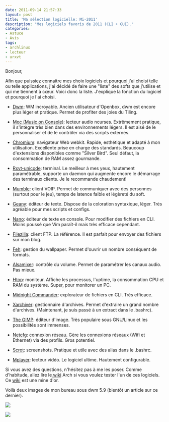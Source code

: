 ```yaml
---
date: 2011-09-14 21:57:33
layout: post
title: 'Ma sélection logicielle: Mi-2011'
description: "Mes logiciels favoris de 2011 (CLI + GUI)."
categories:
- Astuce
- Avis
tags:
- archlinux
- lecteur
- urxvt
---
```


Bonjour,

Afin que puissiez connaitre mes choix logiciels et pourquoi j'ai choisi telle ou telle applications, j'ai décidé de faire une "liste" des softs que j'utilise et qui me tiennent à cœur. Voici donc la liste. J'explique la fonction du logiciel et pourquoi je l'ai choisi.

<!-- more -->

  * [Dwm](http://dwm.suckless.org/): WM incroyable. Ancien utilisateur d'Openbox, dwm est encore plus léger et pratique. Permet de profiter des joies du Tiling.

  * [Moc (Music on Console)](http://moc.daper.net/): lecteur audio ncurses. Extrêmement pratique, il s'intègre très bien dans des environnements légers. Il est aisé de le personnaliser et de le contrôler via des scripts externes.

  * [Chromium](http://www.chromium.org/Home): navigateur Web webkit. Rapide, esthétique et adapté à mon utilisation. Excellente prise en charge des standards. Beaucoup d'extensions disponibles comme "Silver Bird". Seul défaut, la consommation de RAM assez gourmande.

  * [Rxvt-unicode](http://software.schmorp.de/pkg/rxvt-unicode.html): terminal. Le meilleur à mes yeux, hautement paramétrable, supporte un daemon qui augmente encore le démarrage des terminaux clients. Je le recommande chaudement!

  * [Mumble](http://mumble.sourceforge.net/): client VOIP. Permet de communiquer avec des personnes (surtout pour le jeu), temps de latence faible et légèreté du soft.

  * [Geany](http://www.geany.org/): éditeur de texte. Dispose de la coloration syntaxique, léger. Très agréable pour mes scripts et configs.

  * [Nano](http://www.nano-editor.org/overview.php): éditeur de texte en console. Pour modifier des fichiers en CLI. Moins poussé que Vim paraît-il mais très efficace cependant.

  * [Filezilla](http://www.filezilla.fr/): client FTP. La référence. Il est parfait pour envoyer des fichiers sur mon blog.

  * [Feh](http://linuxbrit.co.uk/software/feh/): gestion du wallpaper. Permet d'ouvrir un nombre conséquent de formats.

  * [Alsamixer](http://www.delafond.org/traducmanfr/man/man1/alsamixer.1.html): contrôle du volume. Permet de paramétrer les canaux audio. Pas mieux.

  * [Htop](http://htop.sourceforge.net/): moniteur. Affiche les processus, l'uptime, la consommation CPU et RAM du système. Super, pour monitorer un PC.

  * [Midnight Commander](https://www.midnight-commander.org/): explorateur de fichiers en CLI. Très efficace.

  * [Xarchiver](http://xarchiver.sourceforge.net/): gestionnaire d'archives. Permet d'extraire un grand nombre d'archives. (Maintenant, je suis passé à un extract dans le .bashrc).

  * [The GIMP](http://www.gimp.org/): éditeur d'image. Très populaire sous GNU/Linux et les possibilités sont immenses.

  * [Netcfg](http://netcfg.sourceforge.net/): connexion réseau. Gère les connexions réseaux (Wifi et Ethernet) via des profils. Gros potentiel.

  * [Scrot](http://linuxbrit.co.uk/software/): screenshots. Pratique et utile avec des alias dans le .bashrc.

  * [Mplayer](http://www.mplayerhq.hu/design7/news.html): lecteur vidéo. Le logiciel ultime. Hautement configurable.

Si vous avez des questions, n'hésitez pas à me les poser. Comme d'habitude, allez lire le[ wiki](https://wiki.archlinux.org/index.php/Main_Page) Arch si vous voulez tester l'un de ces logiciels. Ce [wiki](https://wiki.archlinux.org/index.php/Main_Page) est une mine d'or.

Voilà deux images de mon bureau sous dwm 5.9 (bientôt un article sur ce dernier).

[<img class="imgcenter" src="http://linuxien.legtux.org/uploads/images/2011/09/2011-09-14-233055_1920x1080_scrot_small.png">](http://linuxien.legtux.org/uploads/images/2011/09/2011-09-14-233055_1920x1080_scrot.png)

[<img class="imgcenter" src="http://linuxien.legtux.org/uploads/images/2011/09/screenFetch-2011-09-14_23-43-28_small.png">](http://linuxien.legtux.org/uploads/images/2011/09/screenFetch-2011-09-14_23-43-28.png)
